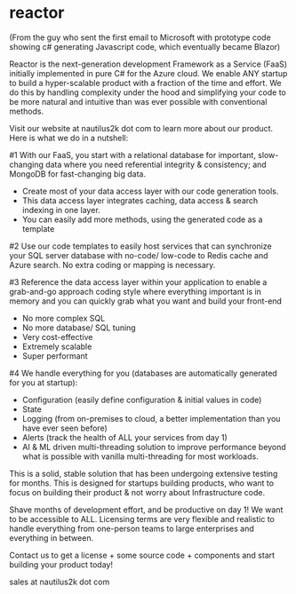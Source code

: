 # reactor

(From the guy who sent the first email to Microsoft with prototype code showing c# generating Javascript code, which eventually became Blazor)

Reactor is the next-generation development Framework as a Service (FaaS) initially implemented in pure C# for the Azure cloud. We enable ANY startup to build a hyper-scalable product with a fraction of the time and effort. We do this by handling complexity under the hood and simplifying your code to be more natural and intuitive than was ever possible with conventional methods. 

Visit our website at nautilus2k dot com to learn more about our product. Here is what we do in a nutshell:

#1 With our FaaS, you start with a relational database for important, slow-changing data where you need referential integrity & consistency; and MongoDB for fast-changing big data.

- Create most of your data access layer with our code generation tools.
- This data access layer integrates caching, data access & search indexing in one layer.
- You can easily add more methods, using the generated code as a template

 #2 Use our code templates to easily host services that can synchronize your SQL server database with no-code/ low-code to Redis cache and Azure search. No extra coding or mapping is necessary.

 #3 Reference the data access layer within your application to enable a grab-and-go approach coding style where everything important is in memory and you can quickly grab what you want and build your front-end

 - No more complex SQL
 - No more database/ SQL tuning
 - Very cost-effective
 - Extremely scalable
 - Super performant

#4 We handle everything for you (databases are automatically generated for you at startup):

- Configuration (easily define configuration & initial values in code)
- State
- Logging (from on-premises to cloud, a better implementation than you have ever seen before)
- Alerts (track the health of ALL your services from day 1)
- AI & ML driven multi-threading solution to improve performance beyond what is possible with vanilla multi-threading for most workloads.

This is a solid, stable solution that has been undergoing extensive testing for months. This is designed for startups building products, who want to focus on building their product & not worry about Infrastructure code.

Shave months of development effort, and be productive on day 1!
We want to be accessible to ALL. Licensing terms are very flexible and realistic to handle everything from one-person teams to large enterprises and everything in between. 

Contact us to get a license + some source code + components and start building your product today!

sales at nautilus2k dot com
